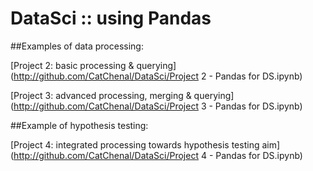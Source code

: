 # DataSci :: using Pandas

##Examples of data processing:

[Project 2: basic processing & querying](http://github.com/CatChenal/DataSci/Project 2 - Pandas for DS.ipynb)
 
[Project 3: advanced processing, merging & querying](http://github.com/CatChenal/DataSci/Project 3 - Pandas for DS.ipynb)

##Example of hypothesis testing:

[Project 4: integrated processing towards hypothesis testing aim](http://github.com/CatChenal/DataSci/Project 4 - Pandas for DS.ipynb)
